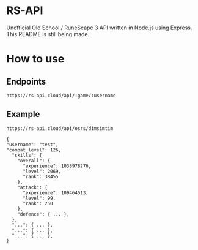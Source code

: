 # RS-API
Unofficial Old School / RuneScape 3 API written in Node.js using Express.  
This README is still being made.


  

# How to use
## Endpoints
    https://rs-api.cloud/api/:game/:username
## Example
    https://rs-api.cloud/api/osrs/dimsimtim
    
    {
    "username": "test",
    "combat_level": 126,
      "skills": {
        "overall": {
          "experience": 1038978276,
          "level": 2069,
          "rank": 38455
        },
        "attack": {
          "experience": 109464513,
          "level": 99,
          "rank": 250
        },
        "defence": { ... },
      },
      "...": { ... },
      "...": { ... },
      "...": { ... },
    }

